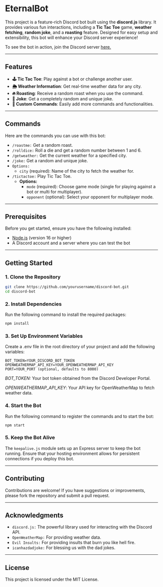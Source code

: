 # EternalBot

This project is a feature-rich Discord bot built using the **discord.js** library. It provides various fun interactions, including a **Tic Tac Toe** game, **weather fetching**, **random joke**, and a **roasting** feature. Designed for easy setup and extensibility, this bot will enhance your Discord server experience!

To see the bot in action, join the Discord server [here.](https://discord.gg/BGt6fTSv)

---

## Features

- **🕹️ Tic Tac Toe**: Play against a bot or challenge another user.
- **🌦️ Weather Information**: Get real-time weather data for any city.
- **🔥 Roasting**: Receive a random roast when you use the command.
- **🤡 Joke**: Get a completely random and unique joke.
- **🔧 Custom Commands**: Easily add more commands and functionalities.

---
## Commands
Here are the commands you can use with this bot:

- `/roastme:` Get a random roast.
- `/rolldice:` Roll a die and get a random number between 1 and 6.
- `/getweather:` Get the current weather for a specified city.
- `/joke:` Get a random and unique joke.
- `Options:`
    - `city` (required): Name of the city to fetch the weather for.
- `/tictactoe:` Play Tic Tac Toe.
    - **Options:**
        - `mode` (required): Choose game mode (single for playing against a bot or multi for multiplayer).
        - `opponent` (optional): Select your opponent for multiplayer mode.
---

## Prerequisites

Before you get started, ensure you have the following installed:

- [Node.js](https://nodejs.org/) (version 16 or higher)
- A Discord account and a server where you can test the bot
---
## Getting Started

### 1. Clone the Repository

```bash
git clone https://github.com/yourusername/discord-bot.git
cd discord-bot
```

### 2. Install Dependencies
Run the following command to install the required packages:

```bash
npm install
```

### 3. Set Up Environment Variables
Create a .env file in the root directory of your project and add the following variables:

```plaintext
BOT_TOKEN=YOUR_DISCORD_BOT_TOKEN
OPENWEATHERMAP_API_KEY=YOUR_OPENWEATHERMAP_API_KEY
PORT=YOUR_PORT (optional, defaults to 8000)
```
_BOT_TOKEN:_ Your bot token obtained from the Discord Developer Portal.

_OPENWEATHERMAP_API_KEY_: Your API key for OpenWeatherMap to fetch weather data.

### 4. Start the Bot
Run the following command to register the commands and to start the bot:

```bash
npm start
```

### 5. Keep the Bot Alive
The `keepalive.js` module sets up an Express server to keep the bot running. Ensure that your hosting environment allows for persistent connections if you deploy this bot.

---

## Contributing

Contributions are welcome! If you have suggestions or improvements, please fork the repository and submit a pull request.

---

## Acknowledgments

- `discord.js:` The powerful library used for interacting with the Discord API.
- `OpenWeatherMap:` For providing weather data.
- `Evil Insults:` For providing insults that burn you like hell fire.
- `icanhazdadjoke:` For blessing us with the dad jokes.

---

## License

This project is licensed under the MIT License.
